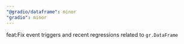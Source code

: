```yaml
---
"@gradio/dataframe": minor
"gradio": minor
---
```


feat:Fix event triggers and recent regressions related to `gr.DataFrame`
